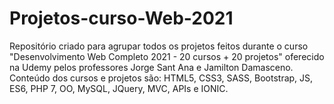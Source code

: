 # Projetos-curso-Web-2021
Repositório criado para agrupar todos os projetos feitos durante o curso "Desenvolvimento Web Completo 2021 - 20 cursos + 20 projetos" oferecido na Udemy pelos professores Jorge Sant Ana e Jamilton Damasceno. Conteúdo dos cursos e projetos são:  HTML5, CSS3, SASS, Bootstrap, JS, ES6, PHP 7, OO, MySQL, JQuery, MVC, APIs e IONIC.
